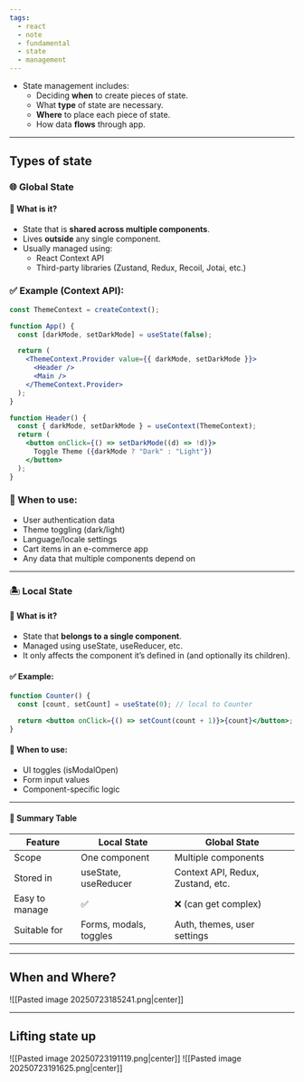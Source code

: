 ```yaml
---
tags:
  - react
  - note
  - fundamental
  - state
  - management
---
```


- State management includes:
	- Deciding **when** to create pieces of state.
	- What **type** of state are necessary.
	- **Where** to place each piece of state.
	- How data **flows** through app.

----

## Types of state
### **🌐 Global State**

#### **📌 What is it?**

- State that is **shared across multiple components**.
- Lives **outside** any single component.
- Usually managed using:
    - React Context API
    - Third-party libraries (Zustand, Redux, Recoil, Jotai, etc.)

### **✅ Example (Context API):**

```jsx
const ThemeContext = createContext();

function App() {
  const [darkMode, setDarkMode] = useState(false);

  return (
    <ThemeContext.Provider value={{ darkMode, setDarkMode }}>
      <Header />
      <Main />
    </ThemeContext.Provider>
  );
}

function Header() {
  const { darkMode, setDarkMode } = useContext(ThemeContext);
  return (
    <button onClick={() => setDarkMode((d) => !d)}>
      Toggle Theme ({darkMode ? "Dark" : "Light"})
    </button>
  );
}
```

### **🧠 When to use:**

- User authentication data
- Theme toggling (dark/light)
- Language/locale settings
- Cart items in an e-commerce app
- Any data that multiple components depend on

---

### **🏝️ Local State**

#### **📌 What is it?**

- State that **belongs to a single component**.
- Managed using useState, useReducer, etc.
- It only affects the component it’s defined in (and optionally its children).

#### **✅ Example:**

```jsx
function Counter() {
  const [count, setCount] = useState(0); // local to Counter

  return <button onClick={() => setCount(count + 1)}>{count}</button>;
}
```

#### **🧠 When to use:**

- UI toggles (isModalOpen)
- Form input values
- Component-specific logic

--- 
#### **🔁 Summary Table**

|**Feature**|**Local State**|**Global State**|
|---|---|---|
|Scope|One component|Multiple components|
|Stored in|useState, useReducer|Context API, Redux, Zustand, etc.|
|Easy to manage|✅|❌ (can get complex)|
|Suitable for|Forms, modals, toggles|Auth, themes, user settings|

----

## When and Where?
![[Pasted image 20250723185241.png|center]]

----

##  Lifting state up
![[Pasted image 20250723191119.png|center]]
![[Pasted image 20250723191625.png|center]]